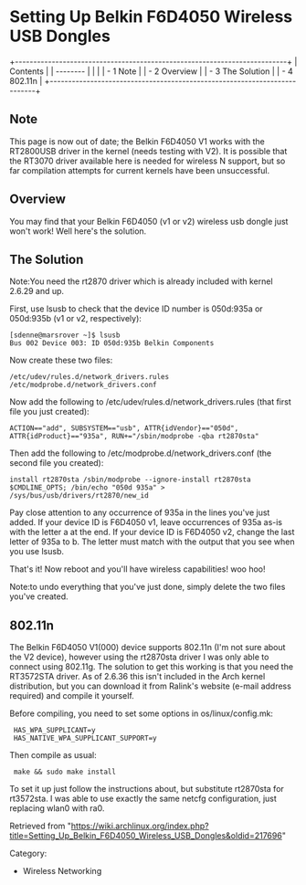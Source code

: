 Setting Up Belkin F6D4050 Wireless USB Dongles
==============================================

  

+--------------------------------------------------------------------------+
| Contents                                                                 |
| --------                                                                 |
|                                                                          |
| -   1 Note                                                               |
| -   2 Overview                                                           |
| -   3 The Solution                                                       |
| -   4 802.11n                                                            |
+--------------------------------------------------------------------------+

Note
----

This page is now out of date; the Belkin F6D4050 V1 works with the
RT2800USB driver in the kernel (needs testing with V2). It is possible
that the RT3070 driver available here is needed for wireless N support,
but so far compilation attempts for current kernels have been
unsuccessful.

Overview
--------

You may find that your Belkin F6D4050 (v1 or v2) wireless usb dongle
just won't work! Well here's the solution.

The Solution
------------

Note:You need the rt2870 driver which is already included with kernel
2.6.29 and up.

First, use lsusb to check that the device ID number is 050d:935a or
050d:935b (v1 or v2, respectively):

    [sdenne@marsrover ~]$ lsusb
    Bus 002 Device 003: ID 050d:935b Belkin Components

Now create these two files:

    /etc/udev/rules.d/network_drivers.rules
    /etc/modprobe.d/network_drivers.conf

Now add the following to /etc/udev/rules.d/network_drivers.rules (that
first file you just created):

    ACTION=="add", SUBSYSTEM=="usb", ATTR{idVendor}=="050d", ATTR{idProduct}=="935a", RUN+="/sbin/modprobe -qba rt2870sta"

Then add the following to /etc/modprobe.d/network_drivers.conf (the
second file you created):

    install rt2870sta /sbin/modprobe --ignore-install rt2870sta $CMDLINE_OPTS; /bin/echo "050d 935a" > /sys/bus/usb/drivers/rt2870/new_id

Pay close attention to any occurrence of 935a in the lines you've just
added. If your device ID is F6D4050 v1, leave occurrences of 935a as-is
with the letter a at the end. If your device ID is F6D4050 v2, change
the last letter of 935a to b. The letter must match with the output that
you see when you use lsusb.

That's it! Now reboot and you'll have wireless capabilities! woo hoo!

Note:to undo everything that you've just done, simply delete the two
files you've created.

802.11n
-------

The Belkin F6D4050 V1(000) device supports 802.11n (I'm not sure about
the V2 device), however using the rt2870sta driver I was only able to
connect using 802.11g. The solution to get this working is that you need
the RT3572STA driver. As of 2.6.36 this isn't included in the Arch
kernel distribution, but you can download it from Ralink's website
(e-mail address required) and compile it yourself.

Before compiling, you need to set some options in os/linux/config.mk:

     HAS_WPA_SUPPLICANT=y
     HAS_NATIVE_WPA_SUPPLICANT_SUPPORT=y

Then compile as usual:

     make && sudo make install

To set it up just follow the instructions about, but substitute
rt2870sta for rt3572sta. I was able to use exactly the same netcfg
configuration, just replacing wlan0 with ra0.

Retrieved from
"https://wiki.archlinux.org/index.php?title=Setting_Up_Belkin_F6D4050_Wireless_USB_Dongles&oldid=217696"

Category:

-   Wireless Networking
